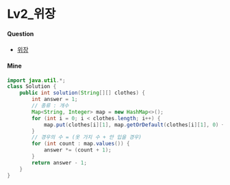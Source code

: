 # Lv2_위장



#### Question

- [위장](https://programmers.co.kr/learn/courses/30/lessons/42578)



#### Mine

```java
import java.util.*;
class Solution {
    public int solution(String[][] clothes) {
        int answer = 1;
        // 종류 : 개수
        Map<String, Integer> map = new HashMap<>();
        for (int i = 0; i < clothes.length; i++) {
            map.put(clothes[i][1], map.getOrDefault(clothes[i][1], 0) + 1);
        }
        // 경우의 수 = (옷 가지 수 + 안 입을 경우)
        for (int count : map.values()) {
            answer *= (count + 1);
        }
        return answer - 1;
    }
}
```

